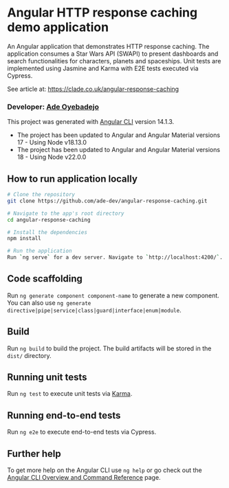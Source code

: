 # Angular HTTP response caching demo application

An Angular application that demonstrates HTTP response caching. The application consumes a Star Wars API (SWAPI) to present dashboards and search functionalities for characters, planets and spaceships. Unit tests are implemented using Jasmine and Karma with E2E tests executed via Cypress.

See article at: https://clade.co.uk/angular-response-caching

### Developer: [Ade Oyebadejo](https://www.clade.co.uk)

This project was generated with [Angular CLI](https://github.com/angular/angular-cli) version 14.1.3.

- The project has been updated to Angular and Angular Material versions 17 - Using Node v18.13.0
- The project has been updated to Angular and Angular Material versions 18 - Using Node v22.0.0

## How to run application locally

```bash
# Clone the repository
git clone https://github.com/ade-dev/angular-response-caching.git

# Navigate to the app's root directory
cd angular-response-caching

# Install the dependencies
npm install

# Run the application
Run `ng serve` for a dev server. Navigate to `http://localhost:4200/`. The app will automatically reload if you change any of the source files

```

## Code scaffolding

Run `ng generate component component-name` to generate a new component. You can also use `ng generate directive|pipe|service|class|guard|interface|enum|module`.

## Build

Run `ng build` to build the project. The build artifacts will be stored in the `dist/` directory.

## Running unit tests

Run `ng test` to execute unit tests via [Karma](https://karma-runner.github.io).

## Running end-to-end tests

Run `ng e2e` to execute end-to-end tests via Cypress.

## Further help

To get more help on the Angular CLI use `ng help` or go check out the [Angular CLI Overview and Command Reference](https://angular.dev/tools/cli) page.
